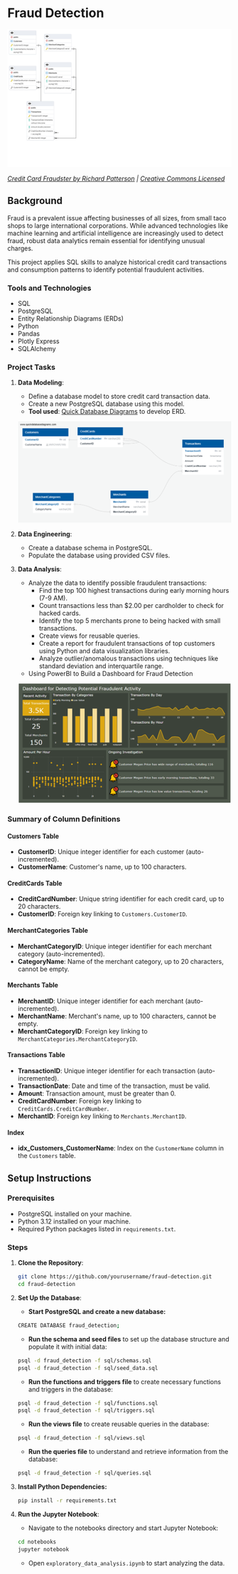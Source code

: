 

# Fraud Detection

![Credit card fraudster](images/ERD.pgerd.png)

*[Credit Card Fraudster by Richard Patterson](https://www.flickr.com/photos/136770128@N07/42252105582/) | [Creative Commons Licensed](https://creativecommons.org/licenses/by/2.0/)*

## Background

Fraud is a prevalent issue affecting businesses of all sizes, from small taco shops to large international corporations. While advanced technologies like machine learning and artificial intelligence are increasingly used to detect fraud, robust data analytics remain essential for identifying unusual charges.

This project applies SQL skills to analyze historical credit card transactions and consumption patterns to identify potential fraudulent activities.

### Tools and Technologies

- SQL
- PostgreSQL
- Entity Relationship Diagrams (ERDs)
- Python
- Pandas
- Plotly Express
- SQLAlchemy

### Project Tasks

1. **Data Modeling**:
   - Define a database model to store credit card transaction data.
   - Create a new PostgreSQL database using this model.
   - **Tool used**: [Quick Database Diagrams](https://app.quickdatabasediagrams.com/#/) to develop ERD.

    ![QuickDBD-export](images/QuickDBD-Fraud-Detection.png)

2. **Data Engineering**:
   - Create a database schema in PostgreSQL.
   - Populate the database using provided CSV files.

3. **Data Analysis**:
   - Analyze the data to identify possible fraudulent transactions:
     - Find the top 100 highest transactions during early morning hours (7-9 AM).
     - Count transactions less than $2.00 per cardholder to check for hacked cards.
     - Identify the top 5 merchants prone to being hacked with small transactions.
     - Create views for reusable queries.
     - Create a report for fraudulent transactions of top customers using Python and data visualization libraries.
     - Analyze outlier/anomalous transactions using techniques like standard deviation and interquartile range.
   - Using PowerBI to Build a Dashboard for Fraud Detection

    ![PowerBI-export](images/Fraud-Detection-Dashboard.png)

### Summary of Column Definitions

#### Customers Table
- **CustomerID**: Unique integer identifier for each customer  (auto-incremented).
- **CustomerName**: Customer's name, up to 100 characters.

#### CreditCards Table
- **CreditCardNumber**: Unique string identifier for each credit card, up to 20 characters.
- **CustomerID**: Foreign key linking to `Customers.CustomerID`.

#### MerchantCategories Table
- **MerchantCategoryID**: Unique integer identifier for each merchant category (auto-incremented).
- **CategoryName**: Name of the merchant category, up to 20 characters, cannot be empty.

#### Merchants Table
- **MerchantID**: Unique integer identifier for each merchant (auto-incremented).
- **MerchantName**: Merchant's name, up to 100 characters, cannot be empty.
- **MerchantCategoryID**: Foreign key linking to `MerchantCategories.MerchantCategoryID`.

#### Transactions Table
- **TransactionID**: Unique integer identifier for each transaction (auto-incremented).
- **TransactionDate**: Date and time of the transaction, must be valid.
- **Amount**: Transaction amount, must be greater than 0.
- **CreditCardNumber**: Foreign key linking to `CreditCards.CreditCardNumber`.
- **MerchantID**: Foreign key linking to `Merchants.MerchantID`.

#### Index
- **idx_Customers_CustomerName**: Index on the `CustomerName` column in the `Customers` table.

## Setup Instructions

### Prerequisites

- PostgreSQL installed on your machine.
- Python 3.12 installed on your machine.
- Required Python packages listed in `requirements.txt`.

### Steps

1. **Clone the Repository**:

    ```sh
    git clone https://github.com/yourusername/fraud-detection.git
    cd fraud-detection
    ```

2. **Set Up the Database**:

   - **Start PostgreSQL and create a new database:**
  
    ```sh
    CREATE DATABASE fraud_detection;
    ```

   - **Run the schema and seed files** to set up the database structure and populate it with initial data:
  
    ```sh
    psql -d fraud_detection -f sql/schemas.sql
    psql -d fraud_detection -f sql/seed_data.sql
    ```

   - **Run the functions and triggers file** to create necessary functions and triggers in the database:
  
    ```sh
    psql -d fraud_detection -f sql/functions.sql
    psql -d fraud_detection -f sql/triggers.sql
    ```

   - **Run the views file** to create reusable queries in the database:
  
    ```sh
    psql -d fraud_detection -f sql/views.sql
    ```

   - **Run the queries file** to understand and retrieve information from the database:
  
    ```sh
    psql -d fraud_detection -f sql/queries.sql
    ```

3. **Install Python Dependencies:**

    ```sh
    pip install -r requirements.txt
    ```

4. **Run the Jupyter Notebook**:

   - Navigate to the notebooks directory and start Jupyter Notebook:
  
    ```sh
    cd notebooks
    jupyter notebook
    ```

   - Open `exploratory_data_analysis.ipynb` to start analyzing the data.
